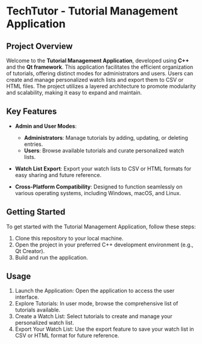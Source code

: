 # TechTutor - Tutorial Management Application

## Project Overview
Welcome to the **Tutorial Management Application**, developed using **C++** and the **Qt framework**. This application facilitates the efficient organization of tutorials, offering distinct modes for administrators and users. Users can create and manage personalized watch lists and export them to CSV or HTML files. The project utilizes a layered architecture to promote modularity and scalability, making it easy to expand and maintain.

## Key Features
- **Admin and User Modes**: 
  - **Administrators**: Manage tutorials by adding, updating, or deleting entries.
  - **Users**: Browse available tutorials and curate personalized watch lists.
  
- **Watch List Export**: Export your watch lists to CSV or HTML formats for easy sharing and future reference.

- **Cross-Platform Compatibility**: Designed to function seamlessly on various operating systems, including Windows, macOS, and Linux.


## Getting Started
To get started with the Tutorial Management Application, follow these steps:

1. Clone this repository to your local machine.
2. Open the project in your preferred C++ development environment (e.g., Qt Creator).
3. Build and run the application.

## Usage
1. Launch the Application: Open the application to access the user interface.
2. Explore Tutorials: In user mode, browse the comprehensive list of tutorials available.
3. Create a Watch List: Select tutorials to create and manage your personalized watch list.
4. Export Your Watch List: Use the export feature to save your watch list in CSV or HTML format for future reference.
